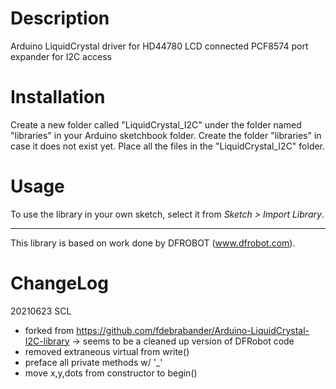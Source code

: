# Description #

Arduino LiquidCrystal driver for HD44780 LCD connected PCF8574 port expander for I2C access

# Installation #
Create a new folder called "LiquidCrystal_I2C" under the folder named "libraries" in your Arduino sketchbook folder.
Create the folder "libraries" in case it does not exist yet. Place all the files in the "LiquidCrystal_I2C" folder.

# Usage #
To use the library in your own sketch, select it from *Sketch > Import Library*.

-------------------------------------------------------------------------------------------------------------------
This library is based on work done by DFROBOT (www.dfrobot.com).

# ChangeLog #

20210623 SCL
- forked from https://github.com/fdebrabander/Arduino-LiquidCrystal-I2C-library
  -> seems to be a cleaned up version of DFRobot code
- removed extraneous virtual from write()
- preface all private methods w/ '_'
- move x,y,dots from constructor to begin()